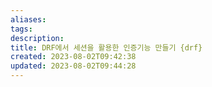 ```yaml
---
aliases: 
tags: 
description:
title: DRF에서 세션을 활용한 인증기능 만들기 {drf}
created: 2023-08-02T09:42:38
updated: 2023-08-02T09:44:28
---
```

